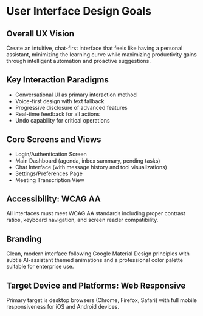 # User Interface Design Goals

## Overall UX Vision
Create an intuitive, chat-first interface that feels like having a personal assistant, minimizing the learning curve while maximizing productivity gains through intelligent automation and proactive suggestions.

## Key Interaction Paradigms
- Conversational UI as primary interaction method
- Voice-first design with text fallback
- Progressive disclosure of advanced features
- Real-time feedback for all actions
- Undo capability for critical operations

## Core Screens and Views
- Login/Authentication Screen
- Main Dashboard (agenda, inbox summary, pending tasks)
- Chat Interface (with message history and tool visualizations)
- Settings/Preferences Page
- Meeting Transcription View

## Accessibility: WCAG AA
All interfaces must meet WCAG AA standards including proper contrast ratios, keyboard navigation, and screen reader compatibility.

## Branding
Clean, modern interface following Google Material Design principles with subtle AI-assistant themed animations and a professional color palette suitable for enterprise use.

## Target Device and Platforms: Web Responsive
Primary target is desktop browsers (Chrome, Firefox, Safari) with full mobile responsiveness for iOS and Android devices.
